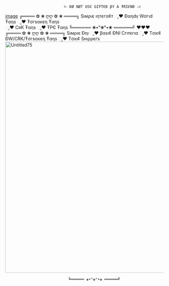 

                              ୨⎯ ÐØ NØT USЄ GIŦTЄÐ βY A ŦRIЄNÐ ⎯୧
[image]("https://github.com/user-attachments/assets/8cb0f036-2c30-4d2d-a303-72844a5ab219")
                                ╔════ ✿ ❀ ღღ ✿ ❀ ════╗
                                     Sıмριє  ıηтєгα¢т
                                 ೃ❤ Ðαηdγ Wσгιd Ŧαηs
                                  ೃ❤ Ŧσгsαĸєη Ŧαηs  
                                   ೃ❤  CяK Ŧαηs
                                    ೃ❤ ŦPЄ Ŧαηs 
                                ╚══════ ❀•°❀°•❀ ══════╝
                                          ❤♥❤
                                ╔════ ✿ ❀ ღღ ✿ ❀ ════╗
                                       Sıмριє Ðηı 
                                ೃ❤ βαsı¢ ÐNI Cгıтєгıα
                                  ೃ❤ Tσxı¢ ÐW/CRK/Ŧσгsαĸєη Ŧαηs
                                    ೃ❤ Tσxı¢ Sнıρρєгs<img width="736" height="736" alt="Untitled75" src="https://github.com/user-attachments/assets/81e58007-2a74-4788-8e00-1beb221dbcc8" />

                                ╚══════ ❀•°❀°•❀ ══════╝
